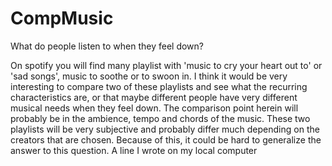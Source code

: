 # CompMusic

What do people listen to when they feel down?

On spotify you will find many playlist with 'music to cry your heart out to' or 'sad songs', music to soothe or to swoon in. I think it would be very interesting to compare two of these playlists and see what the recurring characteristics are, or that maybe different people have very different musical needs when they feel down. The comparison point herein will probably be in the ambience, tempo and chords of the music.
These two playlists will be very subjective and probably differ much depending on the creators that are chosen. Because of this, it could be hard to generalize the answer to this question.
A line I wrote on my local computer  
